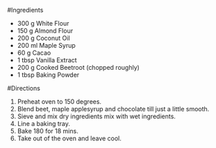 #Ingredients 

* 300 g White Flour
* 150 g Almond Flour
* 200 g Coconut Oil
* 200 ml Maple Syrup
* 60 g Cacao
* 1 tbsp Vanilla Extract
* 200 g Cooked Beetroot (chopped roughly)
* 1 tbsp Baking Powder

#Directions

1. Preheat oven to 150 degrees.
2. Blend beet, maple applesyrup and chocolate till just a little smooth.
3. Sieve and mix dry ingredients mix with wet ingredients.
4. Line a baking tray.
5. Bake 180 for 18 mins.
6. Take out of the oven and leave cool.



